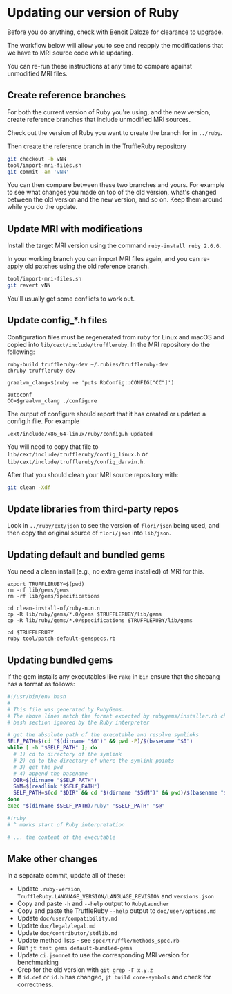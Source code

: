 # Updating our version of Ruby

Before you do anything, check with Benoit Daloze for clearance to upgrade.

The workflow below will allow you to see and reapply the modifications that we
have to MRI source code while updating.

You can re-run these instructions at any time to compare against unmodified
MRI files.

## Create reference branches

For both the current version of Ruby you're using, and the new version, create
reference branches that include unmodified MRI sources.

Check out the version of Ruby you want to create the branch for in `../ruby`.

Then create the reference branch in the TruffleRuby repository

```bash
git checkout -b vNN
tool/import-mri-files.sh
git commit -am 'vNN'
```

You can then compare between these two branches and yours. For example to see
what changes you made on top of the old version, what's changed between the
old version and the new version, and so on. Keep them around while you do the
update.

## Update MRI with modifications

Install the target MRI version using the command `ruby-install ruby 2.6.6`.

In your working branch you can import MRI files again, and you can re-apply
old patches using the old reference branch.

```bash
tool/import-mri-files.sh
git revert vNN
```

You'll usually get some conflicts to work out.

## Update config_*.h files

Configuration files must be regenerated from ruby for Linux and macOS
and copied into `lib/cext/include/truffleruby`. In the MRI repository
do the following:

```
ruby-build truffleruby-dev ~/.rubies/truffleruby-dev
chruby truffleruby-dev

graalvm_clang=$(ruby -e 'puts RbConfig::CONFIG["CC"]')

autoconf
CC=$graalvm_clang ./configure
```

The output of configure should report that it has created or updated a
config.h file. For example

```
.ext/include/x86_64-linux/ruby/config.h updated
```

You will need to copy that file to
`lib/cext/include/truffleruby/config_linux.h` or
`lib/cext/include/truffleruby/config_darwin.h`.

After that you should clean your MRI source repository with:

```bash
git clean -Xdf
```

## Update libraries from third-party repos

Look in `../ruby/ext/json` to see the version of `flori/json` being used, and
then copy the original source of `flori/json` into `lib/json`.

## Updating default and bundled gems

You need a clean install (e.g., no extra gems installed) of MRI for this.

```
export TRUFFLERUBY=$(pwd)
rm -rf lib/gems/gems
rm -rf lib/gems/specifications

cd clean-install-of/ruby-n.n.n
cp -R lib/ruby/gems/*.0/gems $TRUFFLERUBY/lib/gems
cp -R lib/ruby/gems/*.0/specifications $TRUFFLERUBY/lib/gems

cd $TRUFFLERUBY
ruby tool/patch-default-gemspecs.rb
```

## Updating bundled gems

If the gem installs any executables like `rake` in `bin` ensure that the
shebang has a format as follows:

```bash
#!/usr/bin/env bash
#
# This file was generated by RubyGems.
# The above lines match the format expected by rubygems/installer.rb check_executable_overwrite
# bash section ignored by the Ruby interpreter

# get the absolute path of the executable and resolve symlinks
SELF_PATH=$(cd "$(dirname "$0")" && pwd -P)/$(basename "$0")
while [ -h "$SELF_PATH" ]; do
  # 1) cd to directory of the symlink
  # 2) cd to the directory of where the symlink points
  # 3) get the pwd
  # 4) append the basename
  DIR=$(dirname "$SELF_PATH")
  SYM=$(readlink "$SELF_PATH")
  SELF_PATH=$(cd "$DIR" && cd "$(dirname "$SYM")" && pwd)/$(basename "$SYM")
done
exec "$(dirname $SELF_PATH)/ruby" "$SELF_PATH" "$@"

#!ruby
# ^ marks start of Ruby interpretation

# ... the content of the executable
```

## Make other changes

In a separate commit, update all of these:

* Update `.ruby-version`, `TruffleRuby.LANGUAGE_VERSION/LANGUAGE_REVISION` and `versions.json`
* Copy and paste `-h` and `--help` output to `RubyLauncher`
* Copy and paste the TruffleRuby `--help` output to `doc/user/options.md`
* Update `doc/user/compatibility.md`
* Update `doc/legal/legal.md`
* Update `doc/contributor/stdlib.md`
* Update method lists - see `spec/truffle/methods_spec.rb`
* Run `jt test gems default-bundled-gems`
* Update `ci.jsonnet` to use the corresponding MRI version for benchmarking
* Grep for the old version with `git grep -F x.y.z`
* If `id.def` or `id.h` has changed, `jt build core-symbols` and check for correctness.
